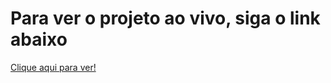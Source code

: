 # Para ver o projeto ao vivo, siga o link abaixo 
<a href="https://testes-webdesigner.vercel.app/">Clique aqui para ver!</a>
